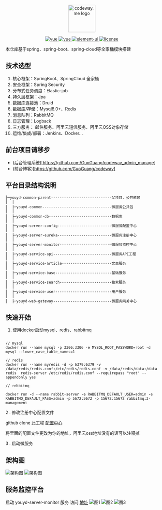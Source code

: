 
<p align="center">
<a href="https://github.com/GuoGuang/codeway" target="blank">
    <img src="https://yd-note.oss-cn-beijing.aliyuncs.com/favicon.ico" height="90" alt="codeway.me logo" />
</a>
</p>

<p align="center">
  <a href="#">
    <img src="https://img.shields.io/badge/jdk->=1.8-blue.svg" alt="vue">
  </a>
  <a href="#">
    <img src="https://img.shields.io/badge/license-GPL%20(%3E%3D%202)-blue" alt="vue">
  </a>
  <a href="#">
    <img src="https://img.shields.io/badge/springcloud-Finchley.SR2-brightgreen.svg" alt="element-ui">
  </a>
  <a href="#">
    <img src="https://img.shields.io/badge/springboot-2.0.2.RELEASE-brightgreen.svg" alt="license">
  </a>
</p>


本仓库基于spring、spring-boot、spring-cloud等全家桶模块搭建

## 技术选型
1. 核心框架：SpringBoot、SpringCloud 全家桶
2. 安全框架：Spring Security
3. 分布式任务调度：Elastic-job
4. 持久层框架：Jpa
5. 数据库连接池：Druid
6. 数据库/存储：Mysql8.0+、Redis
7. 消息队列：RabbitMQ
8. 日志管理：Logback
9. 三方服务： 邮件服务、阿里云短信服务、阿里云OSS对象存储
10. 运维/集成/部署：Jenkins、Docker...

## 前台项目请移步 
  -  (后台管理系统)[https://github.com/GuoGuang/codeway_admin_manage]
  -  (前台博客)[https://github.com/GuoGuang/codeway]

## 平台目录结构说明
```
├─youyd-common-parent----------------------------父项目，公共依赖
│  │
│  ├─youyd-common--------------------------------微服务公共包
│  │
│  ├─youyd-common-db-----------------------------数据库
│  │
│  ├─youyd-server-config-------------------------微服务配置中心
│  │
│  ├─youyd-server-eureka-------------------------微服务注册中心
│  │
│  ├─youyd-server-monitor-----------------------—微服务监控中心 
│  │
│  ├─youyd-service-api---------------------------微服务API工程
│  │
│  ├─youyd-service-article-----------------------文章服务
│  │
│  ├─youyd-service-base--------------------------基础服务
│  │
│  ├─youyd-service-search------------------------搜索服务
│  │
│  ├─youyd-service-user--------------------------用户服务
│  │
│  ├─youyd-web-gateway---------------------------微服务网关中心

```

## 快速开始
1. 使用docker启动mysql、redis、rabbitmq 
```

// mysql
docker run --name mysql -p 3306:3306 -e MYSQL_ROOT_PASSWORD=root -d mysql --lower_case_table_names=1

// redis
docker run --name myredis -d -p 6379:6379 -v /data/redis/redis.conf:/etc/redis/redis.conf -v /data/redis/data:/data redis  redis-server /etc/redis/redis.conf --requirepass "root" --appendonly yes

// rebbitmq 

docker run -d --name rabbit-server -e RABBITMQ_DEFAULT_USER=admin -e RABBITMQ_DEFAULT_PASS=admin -p 5672:5672 -p 15672:15672 rabbitmq:3-management

```

2 . 修改注册中心配置文件

github clone 此工程 [配置中心](https://github.com/GuoGuang0536/youyd_springcloud_config)

将里面的配置文件更改为你的地址，阿里云oss地址没有的话可以注释掉

3 . 启动微服务

## 架构图
![架构图](https://github.com/GuoGuang/codeway_service/blob/develop/codeway-common-parent/image/%E6%9E%B6%E6%9E%84%E5%9B%BE1.png)
![架构图](https://github.com/GuoGuang/codeway_service/blob/develop/codeway-common-parent/image/%E6%9E%B6%E6%9E%84%E5%9B%BE2.png)

## 服务监控平台
启动 youyd-server-monitor 服务 
访问 [地址](http://127.0.0.1:9002)
![图1](https://github.com/GuoGuang/codeway_service/blob/develop/codeway-common-parent/image/Application.png)
![图2](https://github.com/GuoGuang/codeway_service/blob/develop/codeway-common-parent/image/Wallboard.png)
![图3](https://github.com/GuoGuang/codeway_service/blob/develop/codeway-common-parent/image/Details.png)
